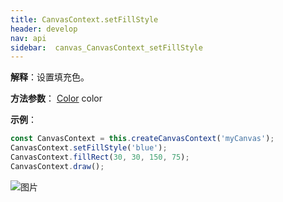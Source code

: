 ```yaml
---
title: CanvasContext.setFillStyle
header: develop
nav: api
sidebar:  canvas_CanvasContext_setFillStyle
---
```

 

**解释**：设置填充色。

**方法参数**： [Color](/develop/api/canvas_color/) color



**示例**：

```js
const CanvasContext = this.createCanvasContext('myCanvas');
CanvasContext.setFillStyle('blue');
CanvasContext.fillRect(30, 30, 150, 75);
CanvasContext.draw();
```

![图片](../../../../img/api/canvas/setFillStyle.png)

